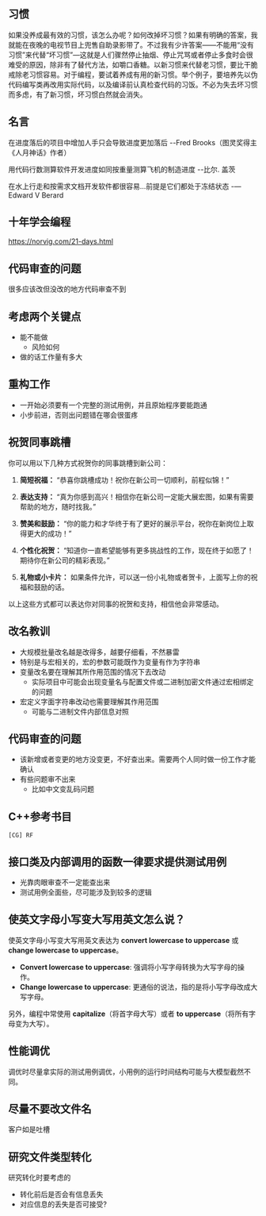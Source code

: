 ## 习惯

如果没养成最有效的习惯，该怎么办呢？如何改掉坏习惯？如果有明确的答案，我就能在夜晚的电视节目上兜售自助录影带了。不过我有少许答案——不能用“没有习惯”来代替“坏习惯”—这就是人们骤然停止抽烟、停止咒骂或者停止多食时会很难受的原因，除非有了替代方法，如嚼口香糖。以新习惯来代替老习惯，要比干脆戒除老习惯容易。对于编程，要试着养成有用的新习惯。举个例子，要培养先以伪代码编写类再改用实际代码，以及编译前认真检查代码的习饭。不必为失去坏习惯而多虑，有了新习惯，坏习惯白然就会消失。

## 名言

在进度落后的项目中增加人手只会导致进度更加落后
--Fred Brooks（图灵奖得主《人月神话》作者）

用代码行数测算软件开发进度如同按重量测算飞机的制造进度
--比尔. 盖茨

在水上行走和按需求文档开发软件都很容易…前提是它们都处于冻结状态
-—Edward V Berard

## 十年学会编程

https://norvig.com/21-days.html

## 代码审查的问题

很多应该改但没改的地方代码审查不到

## 考虑两个关键点

* 能不能做
  + 风险如何
* 做的话工作量有多大

## 重构工作

* 一开始必须要有一个完整的测试用例，并且原始程序要能跑通
* 小步前进，否则出问题错在哪会很蛋疼

## 祝贺同事跳槽

你可以用以下几种方式祝贺你的同事跳槽到新公司：

1. **简短祝福：**
   “恭喜你跳槽成功！祝你在新公司一切顺利，前程似锦！”

2. **表达支持：**
   “真为你感到高兴！相信你在新公司一定能大展宏图，如果有需要帮助的地方，随时找我。”

3. **赞美和鼓励：**
   “你的能力和才华终于有了更好的展示平台，祝你在新岗位上取得更大的成功！”

4. **个性化祝贺：**
   “知道你一直希望能够有更多挑战性的工作，现在终于如愿了！期待你在新公司的精彩表现。”

5. **礼物或小卡片：**
   如果条件允许，可以送一份小礼物或者贺卡，上面写上你的祝福和鼓励的话。

以上这些方式都可以表达你对同事的祝贺和支持，相信他会非常感动。

## 改名教训

* 大规模批量改名越是改得多，越要仔细看，不然暴雷
* 特别是与宏相关的，宏的参数可能既作为变量有作为字符串
* 变量改名要在理解其所作用范围的情况下去改动
  + 实际项目中可能会出现变量名与配置文件或二进制加密文件通过宏相绑定的问题
* 宏定义字面字符串改动也需要理解其作用范围
  + 可能与二进制文件内部信息对照

## 代码审查的问题

* 该新增或者变更的地方没变更，不好查出来。需要两个人同时做一份工作才能确认
* 有些问题审不出来
  + 比如中文变乱码问题

## C++参考书目

 `[CG] RF`

## 接口类及内部调用的函数一律要求提供测试用例

* 光靠肉眼审查不一定能查出来
* 测试用例全面些，尽可能涉及到较多的逻辑

## 使英文字母小写变大写用英文怎么说？

使英文字母小写变大写用英文表达为 **convert lowercase to uppercase** 或 **change lowercase to uppercase**。

* **Convert lowercase to uppercase**: 强调将小写字母转换为大写字母的操作。
* **Change lowercase to uppercase**: 更通俗的说法，指的是将小写字母改成大写字母。

另外，编程中常使用 **capitalize**（将首字母大写）或者 **to uppercase**（将所有字母变为大写）。

## 性能调优

调优时尽量拿实际的测试用例调优，小用例的运行时间结构可能与大模型截然不同。

## 尽量不要改文件名

客户如是吐槽

## 研究文件类型转化

研究转化时要考虑的
* 转化前后是否会有信息丢失
* 对应信息的丢失是否可接受?
